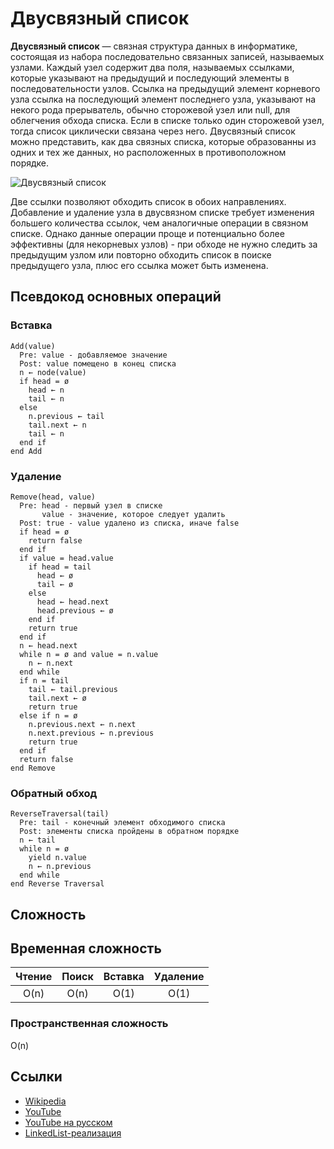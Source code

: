 # Двусвязный список

**Двусвязный список** — связная структура данных в информатике, состоящая из набора
последовательно связанных записей, называемых узлами. Каждый узел содержит два поля,
называемых ссылками, которые указывают на предыдущий и последующий элементы в
последовательности узлов. Ссылка на предыдущий элемент корневого узла ссылка на
последующий элемент последнего узла, указывают на некого рода прерыватель, обычно
сторожевой узел или null, для облегчения обхода списка. Если в списке только один
сторожевой узел, тогда список циклически связана через него.
Двусвязный список можно представить, как два связных списка, которые образованны из
одних и тех же данных, но расположенных в противоположном порядке.

![Двусвязный список](https://upload.wikimedia.org/wikipedia/commons/5/5e/Doubly-linked-list.svg)

Две ссылки позволяют обходить список в обоих направлениях. Добавление и
удаление узла в двусвязном списке требует изменения большего количества ссылок,
чем аналогичные операции в связном списке. Однако данные операции проще и потенциально
более эффективны (для некорневых узлов) - при обходе не нужно следить за предыдущим
узлом или повторно обходить список в поиске предыдущего узла, плюс его ссылка
может быть изменена. 

## Псевдокод основных операций

### Вставка

```text
Add(value)
  Pre: value - добавляемое значение
  Post: value помещено в конец списка
  n ← node(value)
  if head = ø
    head ← n
    tail ← n
  else
    n.previous ← tail
    tail.next ← n
    tail ← n
  end if
end Add
```
    
### Удаление

```text
Remove(head, value)
  Pre: head - первый узел в списке
       value - значение, которое следует удалить
  Post: true - value удалено из списка, иначе false
  if head = ø
    return false
  end if
  if value = head.value
    if head = tail
      head ← ø
      tail ← ø
    else
      head ← head.next
      head.previous ← ø
    end if
    return true
  end if
  n ← head.next
  while n = ø and value = n.value
    n ← n.next
  end while
  if n = tail
    tail ← tail.previous
    tail.next ← ø
    return true
  else if n = ø
    n.previous.next ← n.next
    n.next.previous ← n.previous
    return true
  end if
  return false
end Remove
```
    
### Обратный обход

```text
ReverseTraversal(tail)
  Pre: tail - конечный элемент обходимого списка
  Post: элементы списка пройдены в обратном порядке
  n ← tail
  while n = ø
    yield n.value
    n ← n.previous
  end while
end Reverse Traversal
```
    
## Сложность

## Временная сложность

| Чтение    | Поиск     | Вставка   | Удаление  |
| :-------: | :-------: | :-------: | :-------: |
| O(n)      | O(n)      | O(1)      | O(1)      |

### Пространственная сложность

O(n)

## Ссылки

- [Wikipedia](https://ru.wikipedia.org/wiki/%D0%A1%D0%B2%D1%8F%D0%B7%D0%BD%D1%8B%D0%B9_%D1%81%D0%BF%D0%B8%D1%81%D0%BE%D0%BA#%D0%94%D0%B2%D1%83%D1%81%D0%B2%D1%8F%D0%B7%D0%BD%D1%8B%D0%B9_%D1%81%D0%BF%D0%B8%D1%81%D0%BE%D0%BA_(%D0%B4%D0%B2%D1%83%D0%BD%D0%B0%D0%BF%D1%80%D0%B0%D0%B2%D0%BB%D0%B5%D0%BD%D0%BD%D1%8B%D0%B9_%D1%81%D0%B2%D1%8F%D0%B7%D0%BD%D1%8B%D0%B9_%D1%81%D0%BF%D0%B8%D1%81%D0%BE%D0%BA))
- [YouTube](https://www.youtube.com/watch?v=lQ-lPjbb9Ew)
- [YouTube на русском](https://www.youtube.com/watch?v=lQ-lPjbb9Ew)
- [LinkedList-реализация](https://medium.com/dev-blogs/ds-with-js-linked-lists-db5138ff139f)
